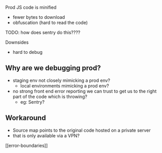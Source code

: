 Prod JS code is minified
- fewer bytes to download
- obfuscation (hard to read the code)

TODO: how does sentry do this????

Downsides
- hard to debug

## Why are we debugging prod?

-   staging env not closely mimicking a prod env?
	-   local environments mimicking a prod env?
-   no strong front end error reporting we can trust to get us to the right part of the code which is throwing?
	- eg: Sentry?


## Workaround

- Source map points to the original code hosted on a private server
- that is only available via a VPN?

[[error-boundaries]]
